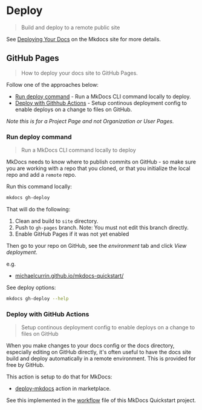 # Deploy
> Build and deploy to a remote public site


See [Deploying Your Docs](https://www.mkdocs.org/user-guide/deploying-your-docs/) on the Mkdocs site for more details.


## GitHub Pages
> How to deploy your docs site to GitHub Pages.

Follow one of the approaches below:

- [Run deploy command](#run-deploy-command) - Run a MkDocs CLI command locally to deploy.
- [Deploy with Githhub Actions](#deploy-with-github-actions) - Setup continous deployment config to enable deploys on a change to files on GitHub.


_Note this is for a Project Page and not Organization or User Pages._

### Run deploy command
> Run a MkDocs CLI command locally to deploy

MkDocs needs to know where to publish commits on GitHub - so make sure you are working with a repo that you cloned, or that you initialize the local repo and add a `remote` repo.

Run this command locally:

```sh
mkdocs gh-deploy
```

That will do the following:

1. Clean and build to `site` directory.
2. Push to `gh-pages` branch. Note: You must not edit this branch directly.
3. Enable GitHub Pages if it was not yet enabled

Then go to your repo on GitHub, see the *environment* tab and click _View deployment_.

e.g.

- [michaelcurrin.github.io/mkdocs-quickstart/](https://michaelcurrin.github.io/mkdocs-quickstart/)


See deploy options:

```sh
mkdocs gh-deploy --help
```

### Deploy with GitHub Actions
>  Setup continous deployment config to enable deploys on a change to files on GitHub

When you make changes to your docs config or the docs directory, especially editing on GitHub directly, it's often useful to have the docs site build and deploy automatically in a remote environment. This is provided for free by GitHub.

This action is setup to do that for MkDocs:

- [deploy-mkdocs](https://github.com/marketplace/actions/deploy-mkdocs) action in marketplace.

See this implemented in the [workflow](https://github.com/MichaelCurrin/mkdocs-quickstart/blob/master/.github/workflows/main.yml) file of this MkDocs Quickstart project.
